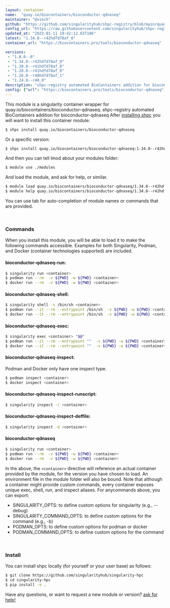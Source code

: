 ```yaml
---
layout: container
name:  "quay.io/biocontainers/bioconductor-qdnaseq"
maintainer: "@vsoch"
github: "https://github.com/singularityhub/shpc-registry/blob/main/quay.io/biocontainers/bioconductor-qdnaseq/container.yaml"
config_url: "https://raw.githubusercontent.com/singularityhub/shpc-registry/main/quay.io/biocontainers/bioconductor-qdnaseq/container.yaml"
updated_at: "2023-01-11 19:42:12.837186"
latest: "1.34.0--r42hdfd78af_0"
container_url: "https://biocontainers.pro/tools/bioconductor-qdnaseq"

versions:
 - "1.8.0--0"
 - "1.34.0--r42hdfd78af_0"
 - "1.30.0--r41hdfd78af_0"
 - "1.28.0--r41hdfd78af_0"
 - "1.26.0--r40hdfd78af_1"
 - "1.24.0--r40_0"
description: "shpc-registry automated BioContainers addition for bioconductor-qdnaseq"
config: {"url": "https://biocontainers.pro/tools/bioconductor-qdnaseq", "maintainer": "@vsoch", "description": "shpc-registry automated BioContainers addition for bioconductor-qdnaseq", "latest": {"1.34.0--r42hdfd78af_0": "sha256:68c42f27d6bc6d588b33dc1390ac457aec436ce05ba693cfcb502083e334fa8f"}, "tags": {"1.8.0--0": "sha256:8926eae5e345b21ffe765bc5fed8e544af3a7eff99482a0803175129b62dc851", "1.34.0--r42hdfd78af_0": "sha256:68c42f27d6bc6d588b33dc1390ac457aec436ce05ba693cfcb502083e334fa8f", "1.30.0--r41hdfd78af_0": "sha256:0fbc4f62bd0b4a7cfb749baf536880560571074177e604b587f7918436977f92", "1.28.0--r41hdfd78af_0": "sha256:8ab6a456d9ae28305e7d5ffc6d5a27d038d527dcd3e1f62fbe03dc56ee1fbe49", "1.26.0--r40hdfd78af_1": "sha256:7fa8bcbe9270beca7ea11612dd911e4784296fb33cb702cda88abf5993bbe8b6", "1.24.0--r40_0": "sha256:5ef1b66ccbcdad2650935147f642020563f1f19c4a7666e26ff14d701cc21213"}, "docker": "quay.io/biocontainers/bioconductor-qdnaseq"}
---
```


This module is a singularity container wrapper for quay.io/biocontainers/bioconductor-qdnaseq.
shpc-registry automated BioContainers addition for bioconductor-qdnaseq
After [installing shpc](#install) you will want to install this container module:


```bash
$ shpc install quay.io/biocontainers/bioconductor-qdnaseq
```

Or a specific version:

```bash
$ shpc install quay.io/biocontainers/bioconductor-qdnaseq:1.34.0--r42hdfd78af_0
```

And then you can tell lmod about your modules folder:

```bash
$ module use ./modules
```

And load the module, and ask for help, or similar.

```bash
$ module load quay.io/biocontainers/bioconductor-qdnaseq/1.34.0--r42hdfd78af_0
$ module help quay.io/biocontainers/bioconductor-qdnaseq/1.34.0--r42hdfd78af_0
```

You can use tab for auto-completion of module names or commands that are provided.

<br>

### Commands

When you install this module, you will be able to load it to make the following commands accessible.
Examples for both Singularity, Podman, and Docker (container technologies supported) are included.

#### bioconductor-qdnaseq-run:

```bash
$ singularity run <container>
$ podman run --rm  -v ${PWD} -w ${PWD} <container>
$ docker run --rm  -v ${PWD} -w ${PWD} <container>
```

#### bioconductor-qdnaseq-shell:

```bash
$ singularity shell -s /bin/sh <container>
$ podman run --it --rm --entrypoint /bin/sh  -v ${PWD} -w ${PWD} <container>
$ docker run --it --rm --entrypoint /bin/sh  -v ${PWD} -w ${PWD} <container>
```

#### bioconductor-qdnaseq-exec:

```bash
$ singularity exec <container> "$@"
$ podman run --it --rm --entrypoint ""  -v ${PWD} -w ${PWD} <container> "$@"
$ docker run --it --rm --entrypoint ""  -v ${PWD} -w ${PWD} <container> "$@"
```

#### bioconductor-qdnaseq-inspect:

Podman and Docker only have one inspect type.

```bash
$ podman inspect <container>
$ docker inspect <container>
```

#### bioconductor-qdnaseq-inspect-runscript:

```bash
$ singularity inspect -r <container>
```

#### bioconductor-qdnaseq-inspect-deffile:

```bash
$ singularity inspect -d <container>
```



#### bioconductor-qdnaseq

```bash
$ singularity run <container>
$ podman run --rm  -v ${PWD} -w ${PWD} <container>
$ docker run --rm  -v ${PWD} -w ${PWD} <container>
```


In the above, the `<container>` directive will reference an actual container provided
by the module, for the version you have chosen to load. An environment file in the
module folder will also be bound. Note that although a container
might provide custom commands, every container exposes unique exec, shell, run, and
inspect aliases. For anycommands above, you can export:

 - SINGULARITY_OPTS: to define custom options for singularity (e.g., --debug)
 - SINGULARITY_COMMAND_OPTS: to define custom options for the command (e.g., -b)
 - PODMAN_OPTS: to define custom options for podman or docker
 - PODMAN_COMMAND_OPTS: to define custom options for the command

<br>

### Install

You can install shpc locally (for yourself or your user base) as follows:

```bash
$ git clone https://github.com/singularityhub/singularity-hpc
$ cd singularity-hpc
$ pip install -e .
```

Have any questions, or want to request a new module or version? [ask for help!](https://github.com/singularityhub/singularity-hpc/issues)